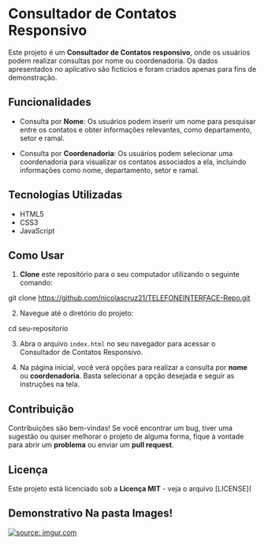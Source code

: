 # Consultador de Contatos Responsivo

Este projeto é um **Consultador de Contatos responsivo**, onde os usuários podem realizar consultas por nome ou coordenadoria. Os dados apresentados no aplicativo são fictícios e foram criados apenas para fins de demonstração.

## Funcionalidades

- Consulta por **Nome**: Os usuários podem inserir um nome para pesquisar entre os contatos e obter informações relevantes, como departamento, setor e ramal.

- Consulta por **Coordenadoria**: Os usuários podem selecionar uma coordenadoria para visualizar os contatos associados a ela, incluindo informações como nome, departamento, setor e ramal.

## Tecnologias Utilizadas

- HTML5
- CSS3
- JavaScript

## Como Usar

1. **Clone** este repositório para o seu computador utilizando o seguinte comando:

git clone https://github.com/nicolascruz21/TELEFONEINTERFACE-Repo.git



2. Navegue até o diretório do projeto:

cd seu-repositorio



3. Abra o arquivo `index.html` no seu navegador para acessar o Consultador de Contatos Responsivo.

4. Na página inicial, você verá opções para realizar a consulta por **nome** ou **coordenadoria**. Basta selecionar a opção desejada e seguir as instruções na tela.

## Contribuição

Contribuições são bem-vindas! Se você encontrar um bug, tiver uma sugestão ou quiser melhorar o projeto de alguma forma, fique à vontade para abrir um **problema** ou enviar um **pull request**.

## Licença

Este projeto está licenciado sob a **Licença MIT** - veja o arquivo [LICENSE](

## Demonstrativo Na pasta Images!
<a href="https://imgur.com/rUVDlut"><img src="https://i.imgur.com/rUVDlut.png" title="source: imgur.com" /></a>


